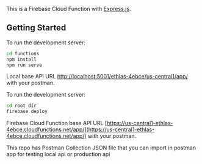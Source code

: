 This is a Firebase Cloud Function with [Express.js](https://expressjs.com/).

## Getting Started

To run the development server:

```bash
cd functions
npm install
npm run serve
```

Local base API URL [http://localhost:5001/ethlas-4ebce/us-central1/app/](http://localhost:5001/ethlas-4ebce/us-central1/app/) with your postman.

To run the development server:

```bash
cd root dir
firebase deploy
```

Firebase Cloud Function base API URL [https://us-central1-ethlas-4ebce.cloudfunctions.net/app/](https://us-central1-ethlas-4ebce.cloudfunctions.net/app/) with your postman.

This repo has Postman Collection JSON file that you can import in postman app for testing local api or production api
